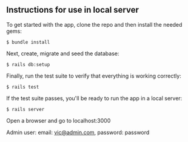 ## Instructions for use in local server

To get started with the app, clone the repo and then install the needed gems:

```
$ bundle install
```

Next, create, migrate and seed the database:

```
$ rails db:setup
```

Finally, run the test suite to verify that everything is working correctly:

```
$ rails test
```

If the test suite passes, you'll be ready to run the app in a local server:

```
$ rails server
```

Open a browser and go to localhost:3000

Admin user: email: vic@admin.com, password: password
